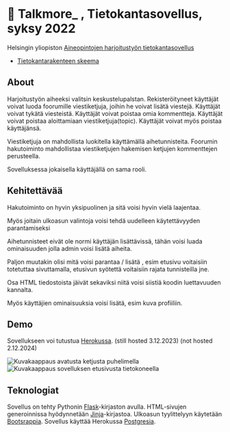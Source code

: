 # :speech_balloon: Talkmore_ , Tietokantasovellus, syksy 2022

Helsingin yliopiston [Aineopintojen harjoitustyön tietokantasovellus](https://hy-tsoha.github.io/materiaali/) 

- [Tietokantarakenteen skeema](https://github.com/JuusoSaavalainen/Tietokantasovellus/blob/main/schema.sql)

## About

Harjoitustyön aiheeksi valitsin keskustelupalstan. Rekisteröityneet käyttäjät voivat luoda foorumille viestiketjuja, joihin he voivat lisätä viestejä. Käyttäjät voivat tykätä viesteistä. Käyttäjät voivat poistaa omia kommentteja. Käyttäjät voivat poistaa aloittamiaan viestiketjuja(topic). Käyttäjät voivat myös poistaa käyttäjänsä.

Viestiketjuja on mahdollista luokitella käyttämällä aihetunnisteita. Foorumin hakutoiminto mahdollistaa viestiketjujen hakemisen ketjujen kommenttejen perusteella.

Sovelluksessa jokaisella käyttäjällä on sama rooli.

## Kehitettävää

Hakutoiminto on hyvin yksipuolinen ja sitä voisi hyvin vielä laajentaa. 

Myös joitain ulkoasun valintoja voisi tehdä uudelleen käytettävyyden parantamiseksi

Aihetunnisteet eivät ole normi käyttäjän lisättävissä, tähän voisi luada ominaisuuden jolla admin voisi lisätä aiheita.

Paljon muutakin olisi mitä voisi parantaa / lisätä , esim etusivu voitaisiin totetuttaa sivuttamalla, etusivun syötettä voitaisiin rajata tunnisteilla jne.

Osa HTML tiedostoista jäivät sekaviksi niitä voisi siistiä koodin luettavuuden kannalta.

Myös käyttäjien ominaisuuksia voisi lisätä, esim kuva profiiliin.

## Demo

Sovellukseen voi tutustua [Herokussa](https://tba-forum.herokuapp.com/). (still hosted 3.12.2023) (not hosted 2.12.2024)

![Kuvakaappaus avatusta ketjusta puhelimella](https://github.com/JuusoSaavalainen/Tietokantasovellus/blob/main/static/tshomob.png)
![Kuvakaappaus sovelluksen etusivusta tietokoneella](https://github.com/JuusoSaavalainen/Tietokantasovellus/blob/main/static/Screenshot%202023-02-08%20at%2001-29-34%20https%20__tba-forum.herokuapp.com.png)


## Teknologiat

Sovellus on tehty Pythonin [Flask](https://flask.palletsprojects.com/en/1.1.x/)-kirjaston avulla.
HTML-sivujen generoinnissa hyödynnetään [Jinja](https://jinja.palletsprojects.com/en/2.11.x/)-kirjastoa. 
Ulkoasun tyylittelyyn käytetään [Bootsrappia](https://getbootstrap.com/).
Sovellus käyttää Herokussa [Postgresia](https://www.heroku.com/postgres).


